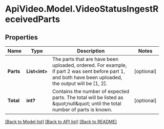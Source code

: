 # ApiVideo.Model.VideoStatusIngestReceivedParts

## Properties

Name | Type | Description | Notes
------------ | ------------- | ------------- | -------------
**Parts** | **List&lt;int&gt;** | The parts that are have been uploaded, ordered. For example, if part 2 was sent before part 1, and both have been uploaded, the output will be [1, 2]. | [optional] 
**Total** | **int?** | Contains the number of expected parts. The total will be listed as \&quot;null\&quot; until the total number of parts is known. | [optional] 

[[Back to Model list]](../README.md#documentation-for-models) [[Back to API list]](../README.md#documentation-for-api-endpoints) [[Back to README]](../README.md)

